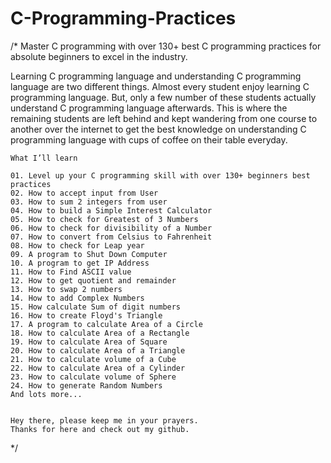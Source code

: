 # C-Programming-Practices

/*
Master C programming with over 130+ best C programming practices for absolute beginners to excel in the industry.


Learning C programming language and understanding C programming language are two different things. Almost every student enjoy learning C programming language.
But, only a few number of these students actually understand C programming language afterwards.
This is where the remaining students are left behind and kept wandering from one course to another over the 
internet to get the best knowledge on understanding C programming language with cups of coffee on their table everyday.

    What I’ll learn

    01. Level up your C programming skill with over 130+ beginners best practices
    02. How to accept input from User
    03. How to sum 2 integers from user
    04. How to build a Simple Interest Calculator
    05. How to check for Greatest of 3 Numbers
    06. How to check for divisibility of a Number
    07. How to convert from Celsius to Fahrenheit
    08. How to check for Leap year
    09. A program to Shut Down Computer
    10. A program to get IP Address
    11. How to Find ASCII value
    12. How to get quotient and remainder
    13. How to swap 2 numbers
    14. How to add Complex Numbers
    15. How calculate Sum of digit numbers
    16. How to create Floyd's Triangle
    17. A program to calculate Area of a Circle
    18. How to calculate Area of a Rectangle
    19. How to calculate Area of Square
    20. How to calculate Area of a Triangle
    21. How to calculate volume of a Cube
    22. How to calculate Area of a Cylinder
    23. How to calculate volume of Sphere
    24. How to generate Random Numbers
    And lots more...
    
    
    Hey there, please keep me in your prayers.
    Thanks for here and check out my github.

*/

